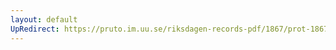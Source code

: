 ```yaml
---
layout: default
UpRedirect: https://pruto.im.uu.se/riksdagen-records-pdf/1867/prot-1867--fk--416/prot-1867--fk--416_020.pdf
---
```


